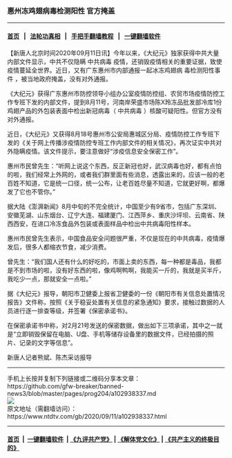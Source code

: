 ### 惠州冻鸡翅病毒检测阳性 官方掩盖
------------------------

#### [首页](https://github.com/gfw-breaker/banned-news3/blob/master/README.md) &nbsp;&nbsp;|&nbsp;&nbsp; [法轮功真相](https://github.com/begood0513/basic/blob/master/README.md)  &nbsp;&nbsp;|&nbsp;&nbsp; [手把手翻墙教程](https://github.com/gfw-breaker/guides/wiki)  &nbsp;&nbsp;|&nbsp;&nbsp; [一键翻墙软件](https://github.com/gfw-breaker/nogfw/blob/master/README.md)  



<div><div class="post_content" itemprop="articleBody">
 <p>
  【新唐人北京时间2020年09月11日讯】今年以来，《大纪元》独家获得中共大量内部文件显示，中共不仅隐瞒
  <ok href="https://www.ntdtv.com/gb/中共病毒.htm">
   中共病毒
  </ok>
  疫情，还销毁疫情相关的重要证据，致使疫情蔓延全世界。近日，又有广东惠州市内部通报一起冰冻鸡翅病
  <ok href="https://www.ntdtv.com/gb/毒检测阳性事件.htm">
   毒检测阳性事件
  </ok>
  ，被当地政府掩盖，没有对外通报。
 </p>
 <p>
  《大纪元》获得广东惠州市防控领导小组办公室疫情防控组、农贸市场疫情防控工作专班下发的内部文件，提到8月11号，河南岸荣盛市场陈X玲冻品批发部冷库1份鸡翅产品的外包装表面中检出新冠病毒（
  <ok href="https://www.ntdtv.com/gb/中共病毒.htm">
   中共病毒
  </ok>
  ）核酸可疑阳性。但官方没有对外通报。
 </p>
 <p>
  近日，《大纪元》又获得8月18号惠州市公安局惠城区分局、疫情防控工作专班下发的《关于网上传播涉疫情防控专班工作内部文件的相关情况》，再次证实中共对外隐瞒疫情。该文件提示，要注意做好“涉疫信息安全保密工作”。
 </p>
 <p>
  惠州市民曾先生：“听网上说这个东西，反正新冠也好，武汉病毒也好，都有点怕的啦，我们经常上外网的，或者我们群里面有些消息，透露出来的，应该一般的老百姓不知道，它是统一口径，统一公布，让老百姓尽量不知道，它就更好啊，都爆发了它也不管你。”
 </p>
 <p>
  据大陆《澎湃新闻》8月中旬的不完全统计，中国至少有9省市，包括广东深圳、安徽芜湖、山东烟台、辽宁大连、福建厦门、江西萍乡、重庆沙坪坝、云南省、陕西西安，在进口冷冻食品外包装或表面样品中检出中共病毒阳性样本。
 </p>
 <p>
  惠州市民曾先生表示，中国食品安全问题很严重，不仅是现在的中共病毒，疫情爆发后，很多人都缩衣节食，减少消费。
 </p>
 <p>
  曾先生：“我们国人还有什么的好吃的，市面上卖的东西，每一种都是毒品，我都是不到市场的啦，没有好东西的啦，像鸡啊鸭啊，我能买一斤的，我就是买半斤，我吃少一点，那就安全一点啦。”
 </p>
 <p>
  据《大纪元》报导，朝阳市卫健委上报省卫健委的一份《朝阳市有关信息处置情况报告》文件称，按照《关于稳妥处置有关信息的紧急通知》要求，接触过数据的人员进行逐一排查等级，并签署《保密承诺书》。
 </p>
 <p>
  在保密承诺书中称，对2月21号发送的保密数据，做出如下三项承诺，其中之一就是“立即销毁保留在电脑、U盘、手机等储存设备里的数据文件，已经拍摄的照片、记录的文字等信息”。
 </p>
 <p>
  新唐人记者熊斌、陈杰采访报导
 </p>
 <div class="single_ad">
 </div>
</div>
</div>
<hr/>
手机上长按并复制下列链接或二维码分享本文章：<br/>
https://github.com/gfw-breaker/banned-news3/blob/master/pages/prog204/a102938337.md <br/>
<a href='https://github.com/gfw-breaker/banned-news3/blob/master/pages/prog204/a102938337.md'><img src='https://github.com/gfw-breaker/banned-news3/blob/master/pages/prog204/a102938337.md.png'/></a> <br/>
原文地址（需翻墙访问）：https://www.ntdtv.com/gb/2020/09/11/a102938337.html


------------------------
#### [首页](https://github.com/gfw-breaker/banned-news3/blob/master/README.md) &nbsp;|&nbsp; [一键翻墙软件](https://github.com/gfw-breaker/nogfw/blob/master/README.md) &nbsp;| [《九评共产党》](https://github.com/gfw-breaker/9ping.md/blob/master/README.md#九评之一评共产党是什么) | [《解体党文化》](https://github.com/gfw-breaker/jtdwh.md/blob/master/README.md) | [《共产主义的终极目的》](https://github.com/gfw-breaker/gczydzjmd.md/blob/master/README.md)


<img src='http://gfw-breaker.win/banned-news3/pages/prog204/a102938337.md' width='0px' height='0px'/>